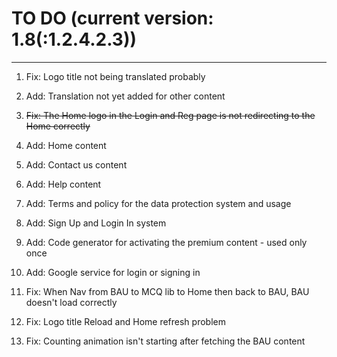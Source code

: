 # TO DO (current version: 1.8(:1.2.4.2.3))

****

1. Fix: Logo title not being translated probably 

2. Add: Translation not yet added for other content 

3. ~~Fix: The Home logo in the Login and Reg page is not redirecting to the Home correctly~~
<!-- This bug has been fixed -->

4. Add: Home content 

5. Add: Contact us content

6. Add: Help content 

7. Add: Terms and policy for the data protection system and usage 

8. Add: Sign Up and Login In system 

9. Add: Code generator for activating the premium content - used only once 

10. Add: Google service for login or signing in 

11. Fix: When Nav from BAU to MCQ lib to Home then back to BAU, BAU doesn't load correctly

12. Fix: Logo title Reload and Home refresh problem 

13. Fix: Counting animation isn't starting after fetching the BAU content